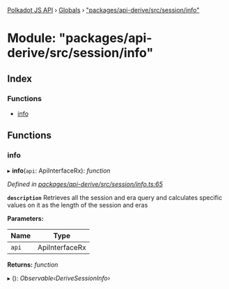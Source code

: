 [Polkadot JS API](../README.md) › [Globals](../globals.md) › ["packages/api-derive/src/session/info"](_packages_api_derive_src_session_info_.md)

# Module: "packages/api-derive/src/session/info"

## Index

### Functions

* [info](_packages_api_derive_src_session_info_.md#info)

## Functions

###  info

▸ **info**(`api`: ApiInterfaceRx): *function*

*Defined in [packages/api-derive/src/session/info.ts:65](https://github.com/polkadot-js/api/blob/35c37aa66/packages/api-derive/src/session/info.ts#L65)*

**`description`** Retrieves all the session and era query and calculates specific values on it as the length of the session and eras

**Parameters:**

Name | Type |
------ | ------ |
`api` | ApiInterfaceRx |

**Returns:** *function*

▸ (): *Observable‹DeriveSessionInfo›*
